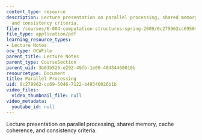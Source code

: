 ```yaml
---
content_type: resource
description: Lecture presentation on parallel processing, shared memory, cache coherence,
  and consistency criteria.
file: /courses/6-004-computation-structures-spring-2009/0c279962cc6950467122b49346026b1b_MIT6_004s09_lec24.pdf
file_type: application/pdf
learning_resource_types:
- Lecture Notes
ocw_type: OCWFile
parent_title: Lecture Notes
parent_type: CourseSection
parent_uid: 3b03b526-e292-49fb-1e00-40434460010b
resourcetype: Document
title: Parallel Processing
uid: 0c279962-cc69-5046-7122-b49346026b1b
video_files:
  video_thumbnail_file: null
video_metadata:
  youtube_id: null
---
```

Lecture presentation on parallel processing, shared memory, cache coherence, and consistency criteria.

